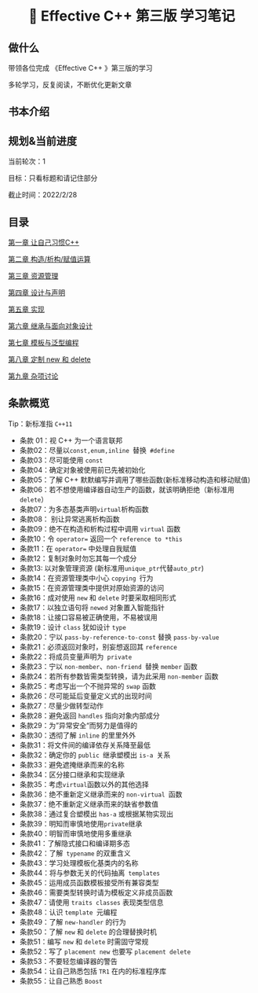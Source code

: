 <h1 align="center">📔 Effective C++ 第三版 学习笔记</h1>

## 做什么

带领各位完成 《Effective C++ 》第三版的学习

多轮学习，反复阅读，不断优化更新文章



## 书本介绍



## 规划&当前进度

当前轮次：1

目标：只看标题和请记住部分

截止时间：2022/2/28

## 目录

[第一章 让自己习惯C++](/C++/Effective/Effective%20C++/第一章%20让自己习惯C++.md)

[第二章 构造/析构/赋值运算](/C++/Effective/Effective%20C++/第二章%20构造/析构/赋值运算.md)

[第三章 资源管理](/C++/Effective/Effective%20C++/第三章%20资源管理.md)

[第四章 设计与声明](/C++/Effective/Effective%20C++/第四章%20设计与声明.md)

[第五章 实现](/C++/Effective/Effective%20C++/第五章%20实现.md)

[第六章 继承与面向对象设计](/C++/Effective/Effective%20C++/第六章%20继承与面向对象设计.md)

[第七章 模板与泛型编程](/C++/Effective/Effective%20C++/第七章%20模板与泛型编程.md)

[第八章 定制 new 和 delete](/C++/Effective/Effective%20C++/第八章%20定制new和delete.md)

 [第九章 杂项讨论](/C++/Effective/Effective%20C++/第九章%20杂项讨论.md)

## 条款概览

Tip：新标准指 `C++11`

* 条款 01：视 C++ 为一个语言联邦
* 条款02：尽量以`const,enum,inline `替换` #define`
* 条款03：尽可能使用 `const`
* 条款04：确定对象被使用前已先被初始化
* 条款05：了解 C++ 默默编写并调用了哪些函数(新标准移动构造和移动赋值)
* 条款06：若不想使用编译器自动生产的函数，就该明确拒绝（新标准用`delete`）
* 条款07：为多态基类声明`virtual`析构函数
* 条款08： 别让异常逃离析构函数
* 条款09：绝不在构造和析构过程中调用 `virtual` 函数
* 条款10：令 `operator=` 返回一个 `reference to *this`
* 条款11：在 `operator=` 中处理自我赋值
* 条款12：复制对象时勿忘其每一个成分
* 条款13: 以对象管理资源 (新标准用`unique_ptr`代替`auto_ptr`)
* 条款14：在资源管理类中小心 `copying `行为
* 条款15：在资源管理类中提供对原始资源的访问
* 条款16：成对使用 `new` 和 `delete` 时要采取相同形式
* 条款17：以独立语句将 `newed` 对象置入智能指针
* 条款18：让接口容易被正确使用，不易被误用
* 条款19：设计 `class` 犹如设计 `type`
* 条款20：宁以 `pass-by-reference-to-const` 替换 `pass-by-value`
* 条款21：必须返回对象时，别妄想返回其 `reference`
* 条款22：将成员变量声明为` private`
* 条款23：宁以 `non-member`、`non-friend `替换 `member` 函数
* 条款24：若所有参数皆需类型转换，请为此采用 `non-member` 函数
* 条款25：考虑写出一个不抛异常的 `swap` 函数	
* 条款26：尽可能延后变量定义式的出现时间
* 条款27：尽量少做转型动作
* 条款28：避免返回 `handles` 指向对象内部成分
* 条款29：为”异常安全“而努力是值得的
* 条款30：透彻了解 `inline` 的里里外外
* 条款31：将文件间的编译依存关系降至最低
* 条款32：确定你的 `public `继承塑模出 `is-a `关系
* 条款33：避免遮掩继承而来的名称
* 条款34：区分接口继承和实现继承
* 条款35：考虑` virtual `函数以外的其他选择
* 条款36：绝不重新定义继承而来的 `non-virtual `函数
* 条款37：绝不重新定义继承而来的缺省参数值
* 条款38：通过复合塑模出 `has-a` 或根据某物实现出
* 条款39：明知而审慎地使用` private `继承
* 条款40：明智而审慎地使用多重继承
* 条款41：了解隐式接口和编译期多态
* 条款42：了解` typename` 的双重含义
* 条款43：学习处理模板化基类内的名称
* 条款44：将与参数无关的代码抽离` templates`
* 条款45：运用成员函数模板接受所有兼容类型
* 条款46：需要类型转换时请为模板定义非成员函数
* 条款47：请使用 `traits classes` 表现类型信息
* 条款48：认识 `template `元编程
* 条款49：了解 `new-handler` 的行为
* 条款50：了解 `new` 和 `delete` 的合理替换时机
* 条款51：编写 `new` 和 `delete` 时需固守常规
* 条款52：写了 `placement new` 也要写 `placement delete`
* 条款53：不要轻忽编译器的警告
* 条款54：让自己熟悉包括 `TR1` 在内的标准程序库
* 条款55：让自己熟悉 `Boost`